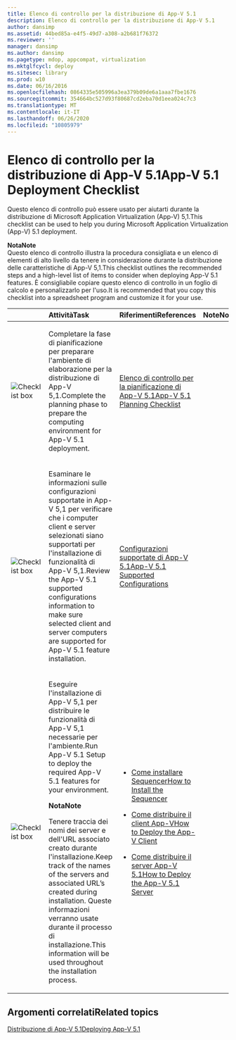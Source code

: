 ```yaml
---
title: Elenco di controllo per la distribuzione di App-V 5.1
description: Elenco di controllo per la distribuzione di App-V 5.1
author: dansimp
ms.assetid: 44bed85a-e4f5-49d7-a308-a2b681f76372
ms.reviewer: ''
manager: dansimp
ms.author: dansimp
ms.pagetype: mdop, appcompat, virtualization
ms.mktglfcycl: deploy
ms.sitesec: library
ms.prod: w10
ms.date: 06/16/2016
ms.openlocfilehash: 0864335e505996a3ea379b09de6a1aaa7fbe1676
ms.sourcegitcommit: 354664bc527d93f80687cd2eba70d1eea024c7c3
ms.translationtype: MT
ms.contentlocale: it-IT
ms.lasthandoff: 06/26/2020
ms.locfileid: "10805979"
---
```

# <span data-ttu-id="04b71-103">Elenco di controllo per la distribuzione di App-V 5.1</span><span class="sxs-lookup"><span data-stu-id="04b71-103">App-V 5.1 Deployment Checklist</span></span>


<span data-ttu-id="04b71-104">Questo elenco di controllo può essere usato per aiutarti durante la distribuzione di Microsoft Application Virtualization (App-V) 5,1.</span><span class="sxs-lookup"><span data-stu-id="04b71-104">This checklist can be used to help you during Microsoft Application Virtualization (App-V) 5.1 deployment.</span></span>

**<span data-ttu-id="04b71-105">Nota</span><span class="sxs-lookup"><span data-stu-id="04b71-105">Note</span></span>**  
<span data-ttu-id="04b71-106">Questo elenco di controllo illustra la procedura consigliata e un elenco di elementi di alto livello da tenere in considerazione durante la distribuzione delle caratteristiche di App-V 5,1.</span><span class="sxs-lookup"><span data-stu-id="04b71-106">This checklist outlines the recommended steps and a high-level list of items to consider when deploying App-V 5.1 features.</span></span> <span data-ttu-id="04b71-107">È consigliabile copiare questo elenco di controllo in un foglio di calcolo e personalizzarlo per l'uso.</span><span class="sxs-lookup"><span data-stu-id="04b71-107">It is recommended that you copy this checklist into a spreadsheet program and customize it for your use.</span></span>



<table>
<colgroup>
<col width="25%" />
<col width="25%" />
<col width="25%" />
<col width="25%" />
</colgroup>
<thead>
<tr class="header">
<th align="left"></th>
<th align="left"><span data-ttu-id="04b71-108">Attività</span><span class="sxs-lookup"><span data-stu-id="04b71-108">Task</span></span></th>
<th align="left"><span data-ttu-id="04b71-109">Riferimenti</span><span class="sxs-lookup"><span data-stu-id="04b71-109">References</span></span></th>
<th align="left"><span data-ttu-id="04b71-110">Note</span><span class="sxs-lookup"><span data-stu-id="04b71-110">Notes</span></span></th>
</tr>
</thead>
<tbody>
<tr class="odd">
<td align="left"><img src="images/checklistbox.gif" alt="Checklist box" /></td>
<td align="left"><p><span data-ttu-id="04b71-111">Completare la fase di pianificazione per preparare l'ambiente di elaborazione per la distribuzione di App-V 5,1.</span><span class="sxs-lookup"><span data-stu-id="04b71-111">Complete the planning phase to prepare the computing environment for App-V 5.1 deployment.</span></span></p></td>
<td align="left"><p><a href="app-v-51-planning-checklist.md" data-raw-source="[App-V 5.1 Planning Checklist](app-v-51-planning-checklist.md)"><span data-ttu-id="04b71-112">Elenco di controllo per la pianificazione di App-V 5.1</span><span class="sxs-lookup"><span data-stu-id="04b71-112">App-V 5.1 Planning Checklist</span></span></a></p></td>
<td align="left"><p></p></td>
</tr>
<tr class="even">
<td align="left"><img src="images/checklistbox.gif" alt="Checklist box" /></td>
<td align="left"><p><span data-ttu-id="04b71-113">Esaminare le informazioni sulle configurazioni supportate in App-V 5,1 per verificare che i computer client e server selezionati siano supportati per l'installazione di funzionalità di App-V 5,1.</span><span class="sxs-lookup"><span data-stu-id="04b71-113">Review the App-V 5.1 supported configurations information to make sure selected client and server computers are supported for App-V 5.1 feature installation.</span></span></p></td>
<td align="left"><p><a href="app-v-51-supported-configurations.md" data-raw-source="[App-V 5.1 Supported Configurations](app-v-51-supported-configurations.md)"><span data-ttu-id="04b71-114">Configurazioni supportate di App-V 5.1</span><span class="sxs-lookup"><span data-stu-id="04b71-114">App-V 5.1 Supported Configurations</span></span></a></p></td>
<td align="left"><p></p></td>
</tr>
<tr class="odd">
<td align="left"><img src="images/checklistbox.gif" alt="Checklist box" /></td>
<td align="left"><p><span data-ttu-id="04b71-115">Eseguire l'installazione di App-V 5,1 per distribuire le funzionalità di App-V 5,1 necessarie per l'ambiente.</span><span class="sxs-lookup"><span data-stu-id="04b71-115">Run App-V 5.1 Setup to deploy the required App-V 5.1 features for your environment.</span></span></p>
<div class="alert">
<strong><span data-ttu-id="04b71-116">Nota</span><span class="sxs-lookup"><span data-stu-id="04b71-116">Note</span></span></strong><br/><p><span data-ttu-id="04b71-117">Tenere traccia dei nomi dei server e dell'URL associato creato durante l'installazione.</span><span class="sxs-lookup"><span data-stu-id="04b71-117">Keep track of the names of the servers and associated URL’s created during installation.</span></span> <span data-ttu-id="04b71-118">Queste informazioni verranno usate durante il processo di installazione.</span><span class="sxs-lookup"><span data-stu-id="04b71-118">This information will be used throughout the installation process.</span></span></p>
</div>
<div>

</div></td>
<td align="left"><p></p>
<ul>
<li><p><a href="how-to-install-the-sequencer-51beta-gb18030.md" data-raw-source="[How to Install the Sequencer](how-to-install-the-sequencer-51beta-gb18030.md)"><span data-ttu-id="04b71-119">Come installare Sequencer</span><span class="sxs-lookup"><span data-stu-id="04b71-119">How to Install the Sequencer</span></span></a></p></li>
<li><p><a href="how-to-deploy-the-app-v-client-51gb18030.md" data-raw-source="[How to Deploy the App-V Client](how-to-deploy-the-app-v-client-51gb18030.md)"><span data-ttu-id="04b71-120">Come distribuire il client App-V</span><span class="sxs-lookup"><span data-stu-id="04b71-120">How to Deploy the App-V Client</span></span></a></p></li>
<li><p><a href="how-to-deploy-the-app-v-51-server.md" data-raw-source="[How to Deploy the App-V 5.1 Server](how-to-deploy-the-app-v-51-server.md)"><span data-ttu-id="04b71-121">Come distribuire il server App-V 5.1</span><span class="sxs-lookup"><span data-stu-id="04b71-121">How to Deploy the App-V 5.1 Server</span></span></a></p></li>
</ul></td>
<td align="left"><p></p></td>
</tr>
</tbody>
</table>








## <span data-ttu-id="04b71-122">Argomenti correlati</span><span class="sxs-lookup"><span data-stu-id="04b71-122">Related topics</span></span>


[<span data-ttu-id="04b71-123">Distribuzione di App-V 5.1</span><span class="sxs-lookup"><span data-stu-id="04b71-123">Deploying App-V 5.1</span></span>](deploying-app-v-51.md)









